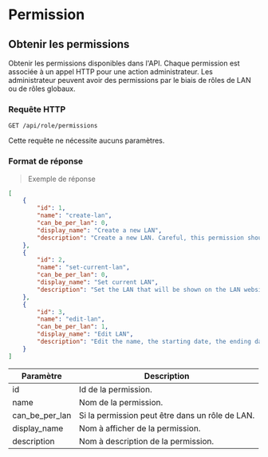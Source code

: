 # Permission

## Obtenir les permissions

Obtenir les permissions disponibles dans l'API. 
Chaque permission est associée à un appel HTTP pour une action administrateur. 
Les administrateur peuvent avoir des permissions par le biais de rôles de LAN ou de rôles globaux.

### Requête HTTP

`GET /api/role/permissions`

Cette requête ne nécessite aucuns paramètres.

### Format de réponse

> Exemple de réponse

```json
[
    {
        "id": 1,
        "name": "create-lan",
        "can_be_per_lan": 0,
        "display_name": "Create a new LAN",
        "description": "Create a new LAN. Careful, this permission should not be given to anyone..."
    },
    {
        "id": 2,
        "name": "set-current-lan",
        "can_be_per_lan": 0,
        "display_name": "Set current LAN",
        "description": "Set the LAN that will be shown on the LAN website. Careful, this permission should not be given to anyone..."
    },
    {
        "id": 3,
        "name": "edit-lan",
        "can_be_per_lan": 1,
        "display_name": "Edit LAN",
        "description": "Edit the name, the starting date, the ending date, the tournament reservation start date, the seat reservation start date, the seats.io keys, the position (Lat, Lng), the number of available places, the price, the rules, and the description of the LAN. Careful, this permission should not be given to anyone..."
    }
]
```

Paramètre | Description
--------- | -----------
id | Id de la permission.
name | Nom de la permission.
can_be_per_lan | Si la permission peut être dans un rôle de LAN.
display_name | Nom à afficher de la permission.
description | Nom à description de la permission.